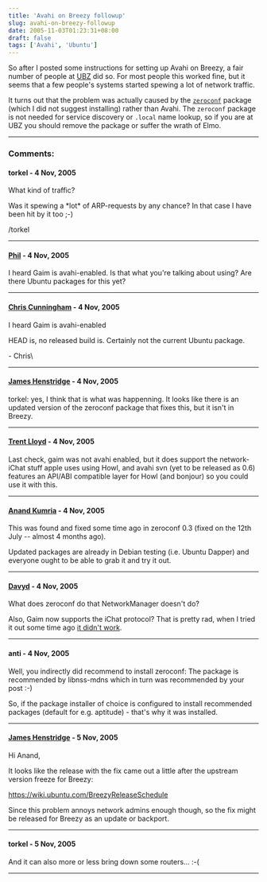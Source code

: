 ```yaml
---
title: 'Avahi on Breezy followup'
slug: avahi-on-breezy-followup
date: 2005-11-03T01:23:31+08:00
draft: false
tags: ['Avahi', 'Ubuntu']
---
```


So after I posted some instructions for setting up Avahi on Breezy, a
fair number of people at [UBZ](http://wiki.ubuntu.com/UbuntuBelowZero)
did so. For most people this worked fine, but it seems that a few
people\'s systems started spewing a lot of network traffic.

It turns out that the problem was actually caused by the
[`zeroconf`](http://packages.ubuntu.com/breezy/net/zeroconf) package
(which I did not suggest installing) rather than Avahi. The `zeroconf`
package is not needed for service discovery or `.local` name lookup, so
if you are at UBZ you should remove the package or suffer the wrath of
Elmo.

---
### Comments:
#### torkel - <time datetime="2005-11-03 10:01:00">4 Nov, 2005</time>

What kind of traffic?

Was it spewing a \*lot\* of ARP-requests by any chance? In that case I
have been hit by it too ;-)

/torkel

---
#### [Phil](http://technomancy.us) - <time datetime="2005-11-03 10:17:51">4 Nov, 2005</time>

I heard Gaim is avahi-enabled. Is that what you\'re talking about using?
Are there Ubuntu packages for this yet?

---
#### [Chris Cunningham](http://thumper.kicks-ass.org) - <time datetime="2005-11-03 10:57:09">4 Nov, 2005</time>

I heard Gaim is avahi-enabled

HEAD is, no released build is. Certainly not the current Ubuntu package.

\- Chris\

---
#### [James Henstridge](http://blogs.gnome.org/jamesh) - <time datetime="2005-11-03 12:56:52">4 Nov, 2005</time>

torkel: yes, I think that is what was happenning. It looks like there is
an updated version of the zeroconf package that fixes this, but it
isn\'t in Breezy.

---
#### [Trent Lloyd](http://www.freedesktop.org/Software/Avahi) - <time datetime="2005-11-03 13:34:28">4 Nov, 2005</time>

Last check, gaim was not avahi enabled, but it does support the
network-iChat stuff apple uses using Howl, and avahi svn (yet to be
released as 0.6) features an API/ABI compatible layer for Howl (and
bonjour) so you could use it with this.

---
#### [Anand Kumria](http://www.progsoc.org/~wildfire/aum/) - <time datetime="2005-11-03 14:08:40">4 Nov, 2005</time>

This was found and fixed some time ago in zeroconf 0.3 (fixed on the
12th July \-- almost 4 months ago).

Updated packages are already in Debian testing (i.e. Ubuntu Dapper) and
everyone ought to be able to grab it and try it out.

---
#### [Davyd](http://www.davyd.id.au) - <time datetime="2005-11-03 14:51:07">4 Nov, 2005</time>

What does zeroconf do that NetworkManager doesn\'t do?

Also, Gaim now supports the iChat protocol? That is pretty rad, when I
tried it out some time ago [it didn\'t
work](http://www.livejournal.com/users/davyd/2004/06/13/).

---
#### anti - <time datetime="2005-11-03 17:33:17">4 Nov, 2005</time>

Well, you indirectly did recommend to install zeroconf: The package is
recommended by libnss-mdns which in turn was recommended by your post
:-)

So, if the package installer of choice is configured to install
recommended packages (default for e.g. aptitude) - that\'s why it was
installed.

---
#### [James Henstridge](http://blogs.gnome.org/jamesh) - <time datetime="2005-11-04 02:31:53">5 Nov, 2005</time>

Hi Anand,

It looks like the release with the fix came out a little after the
upstream version freeze for Breezy:

<https://wiki.ubuntu.com/BreezyReleaseSchedule>

Since this problem annoys network admins enough though, so the fix might
be released for Breezy as an update or backport.

---
#### torkel - <time datetime="2005-11-04 06:03:15">5 Nov, 2005</time>

And it can also more or less bring down some routers\... :-(

---
